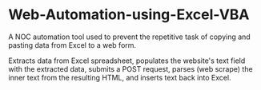 # Web-Automation-using-Excel-VBA

A NOC automation tool used to prevent the repetitive task of copying and pasting data from Excel to a web form.

Extracts data from Excel spreadsheet, populates the website's text field with the extracted data, submits a POST request, parses (web scrape) the inner text from the resulting HTML, and inserts text back into Excel.
